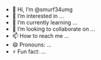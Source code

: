 - 👋 Hi, I’m @smurf34umg
- 👀 I’m interested in ...
- 🌱 I’m currently learning ...
- 💞️ I’m looking to collaborate on ...
- 📫 How to reach me ...
- 😄 Pronouns: ...
- ⚡ Fun fact: ...

<!---
smurf34umg/smurf34umg is a ✨ special ✨ repository because its `README.md` (this file) appears on your GitHub profile.
You can click the Preview link to take a look at your changes.
--->
